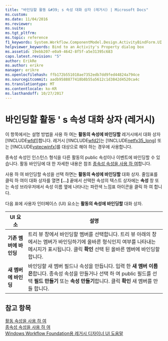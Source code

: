 ```yaml
---
title: "바인딩할 활동 &#39; s 속성 대화 상자 (레거시) | Microsoft Docs"
ms.custom: 
ms.date: 11/04/2016
ms.reviewer: 
ms.suite: 
ms.tgt_pltfrm: 
ms.topic: reference
f1_keywords: System.Workflow.ComponentModel.Design.ActivityBindForm.UI
helpviewer_keywords: Bind to an Activity's Property dialog box
ms.assetid: 19ebb207-e0a9-4642-8f5f-a5e31395c683
caps.latest.revision: "5"
author: ErikRe
ms.author: erikre
manager: erikre
ms.openlocfilehash: ffb172b551018ae7352edb7dd9fed44824a794ce
ms.sourcegitcommit: aadb9588877418b8b55a5612c1d3842d4520ca4c
ms.translationtype: MT
ms.contentlocale: ko-KR
ms.lasthandoff: 10/27/2017
---
```

# <a name="bind-to-an-activity39s-property-dialog-box-legacy"></a>바인딩할 활동 &#39; s 속성 대화 상자 (레거시)
이 항목에서는 설명 방법을 사용 하 여는 **활동의 속성에 바인딩할** 레거시에서 대화 상자 [!INCLUDE[wfd1](../workflow-designer/includes/wfd1_md.md)]합니다. 레거시 [!INCLUDE[wfd2](../workflow-designer/includes/wfd2_md.md)]는 [!INCLUDE[netfx35_long](../workflow-designer/includes/netfx35_long_md.md)] 또는 [!INCLUDE[vstecwinfx](../workflow-designer/includes/vstecwinfx_md.md)]를 대상으로 해야 하는 경우에 사용합니다.  
  
 종속성 속성인 인스턴스 형식을 다른 활동의 public 속성이나 이벤트에 바인딩할 수 있습니다. 활동 바인딩에 대 한 자세한 내용은 참조 [종속성 속성을 사용 하 여](http://go.microsoft.com/fwlink?LinkID=65007)합니다.  
  
 사용 하 여 바인딩할 속성을 선택 하면는 **활동의 속성에 바인딩할** 대화 상자. 줄임표를 클릭 하 여이 대화 상자를 열면 **[...]**  끝에서 선택한 속성의 텍스트 상자에는 **속성** 창 또는 속성 브라우저에서 속성 이름 옆에 나타나는 파란색 느낌표 아이콘을 클릭 하 여 합니다.  
  
 다음 표에 사용자 인터페이스 (UI) 요소는 **활동의 속성에 바인딩할** 대화 상자.  
  
|UI 요소|설명|  
|----------------|-----------------|  
|**기존 멤버에 바인딩**|트리 뷰 창에서 바인딩할 멤버를 선택합니다. 트리 뷰 아래의 창에서는 멤버가 바인딩하기에 올바른 형식인지 여부를 나타내는 메시지가 표시됩니다. 클릭 **확인** 선택 된 올바른 멤버에 바인딩할 합니다.|  
|**새 멤버에 바인딩**|바인딩할 새 멤버 필드나 속성을 만듭니다. 입력 한 **새 멤버 이름은**합니다. 종속성 속성을 만들거나 선택 하 여 public 필드를 선택 **필드 만들기** 또는 **속성 만들기**합니다. 클릭 **확인** 새 멤버를 만들 합니다.|  
  
## <a name="see-also"></a>참고 항목  
 [활동 속성을 사용 하 여](http://go.microsoft.com/fwlink?LinkID=65013)   
 [종속성 속성을 사용 하 여](http://go.microsoft.com/fwlink?LinkID=65007)   
 [Windows Workflow Foundation용 레거시 디자이너 UI 도움말](../workflow-designer/legacy-designer-for-windows-workflow-foundation-ui-help.md)